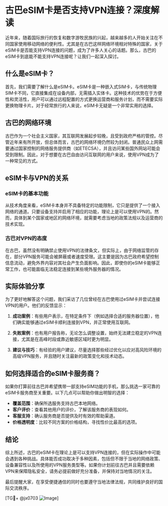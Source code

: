 # 古巴eSIM卡是否支持VPN连接？深度解读

近年来，随着国际旅行的恢复和数字游牧民族的兴起，越来越多的人开始关注在不同国家使用移动网络的便利性。尤其是在古巴这样网络环境相对特殊的国家，关于eSIM卡是否能支持VPN连接的问题，成为了许多人关心的话题。那么，古巴的eSIM卡到底能不能支持VPN连接呢？让我们一起深入探讨。

## 什么是eSIM卡？

首先，我们需要了解什么是eSIM卡。eSIM卡是一种嵌入式SIM卡，与传统物理SIM卡不同，它直接集成在设备内部，无需插入实体卡。这种技术的优势在于方便性和灵活性，用户可以通过远程配置的方式更换运营商和服务计划，而不需要实际更换物理卡片。对于经常旅行的人来说，eSIM卡无疑是一个非常实用的选择。

## 古巴的网络环境

古巴作为一个社会主义国家，其互联网发展起步较晚，且受到政府严格的管控。尽管近年来有所开放，但总体而言，古巴的网络环境仍然较为封闭。普通民众上网需要通过国家控制的网络服务提供商（如ETECSA），并且访问某些国外网站可能会受到限制。因此，对于想要在古巴自由访问互联网的用户来说，使用VPN成为了一种常见的方式。

## eSIM卡与VPN的关系

### eSIM卡的基本功能

从技术角度来看，eSIM卡本身并不具备特定的功能限制，它只是提供了一个接入网络的通道。只要设备支持并启用了相应的功能，理论上是可以使用VPN的。然而，具体到某个国家或地区的网络环境，就需要考虑当地的政策法规以及运营商的技术实现。

### 古巴对VPN的态度

在古巴，虽然没有明确禁止使用VPN的法律条文，但实际上，由于网络监管的存在，部分VPN服务可能会被屏蔽或者速度受限。这主要是因为古巴政府希望控制信息流动，避免外界内容对其社会产生负面影响。因此，即使你的eSIM卡能够正常工作，也可能面临无法稳定连接到某些境外服务器的情况。

## 实际体验分享

为了更好地解答这个问题，我们采访了几位曾经在古巴使用过eSIM卡并尝试连接VPN的用户。他们的反馈显示：

1. **成功案例**：有些用户表示，在特定条件下（例如选择合适的服务器位置），他们确实能够通过eSIM卡顺利连接到VPN，并正常使用互联网。
   
2. **失败案例**：也有用户报告称，无论怎么调整设置，始终无法建立稳定的VPN连接，尤其是在高峰时段或靠近敏感区域时更为明显。

3. **建议与技巧**：有经验的用户建议，尽量选择那些经过优化以应对高风险环境的高级VPN服务，并且随时关注最新的政策变化和技术动态。

## 如何选择适合的eSIM卡服务商？

如果你打算前往古巴并希望携带一部支持eSIM功能的手机，那么挑选一家可靠的eSIM卡服务商至关重要。以下几点可以帮助你做出明智的选择：

- **覆盖范围**：确保所选服务支持古巴本地网络。
- **客户评价**：查看其他用户的评价，了解该服务商的表现如何。
- **客服支持**：确认服务商是否提供及时有效的帮助渠道。
- **价格透明度**：比较不同方案的价格结构，寻找性价比最高的选项。

## 结论

综上所述，古巴的eSIM卡在理论上是可以支持VPN连接的，但在实际操作中可能会遇到各种挑战。具体能否成功取决于多种因素，包括但不限于当地的网络政策、设备兼容性以及所使用的VPN服务类型等。如果你计划前往古巴并且需要依赖VPN来保障隐私安全，请务必提前做好充分准备，并保持对当地情况的关注。

最后提醒大家，在享受便捷通信的同时也要遵守当地法律法规，共同维护良好的国际交流秩序。

[TG💪+ @jx0703 ![Image](https://github.com/user-attachments/assets/dbca1d08-cadb-493c-b0ec-ad6f7a83f270)]